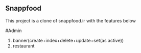 
## Snappfood

This project is a clone of snappfood.ir
with the features below

#Admin
<ol>
<li>banner(create+index+delete+update+set(as active))</li>
<li>restaurant </li>
</ol>
